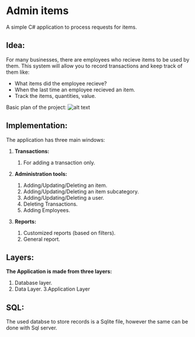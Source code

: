 # Admin items

A simple C# application to process requests for items.

## Idea:
For many businesses, there are employees who recieve items to be used by them. This system will allow you to record transactions and keep track of them like:
- What items did the employee recieve?
- When the last time an employee recieved an item.
- Track the items, quantities, value.  

Basic plan of the project:
![alt text]( https://i.imgur.com/PMvPJog.jpg "Basic plan of the project")

## Implementation:
The application has three main windows:  
1. **Transactions:**
    1. For adding a transaction only.
    
2. **Administration tools:**
    1. Adding/Updating/Deleting an item.
    2. Adding/Updating/Deleting an item subcategory.
    3. Adding/Updating/Deleting a user.
    4. Deleting Transactions.
    5. Adding Employees.
    
3. **Reports:**
    1. Customized reports (based on filters).
    2. General report.  

## Layers:
**The Application is made from three layers:**
1. Database layer.
2. Data Layer.
3.Application Layer  

## SQL:
The used databse to store records is a Sqlite file, however the same can be done with Sql server.
